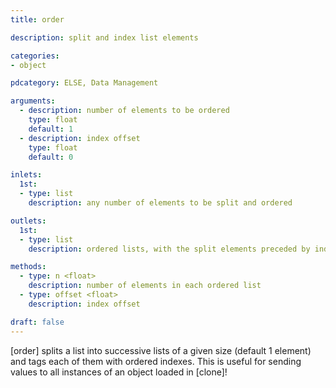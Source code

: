 ```yaml
---
title: order

description: split and index list elements

categories:
- object

pdcategory: ELSE, Data Management

arguments:
  - description: number of elements to be ordered
    type: float
    default: 1
  - description: index offset
    type: float
    default: 0

inlets:
  1st:
  - type: list
    description: any number of elements to be split and ordered

outlets:
  1st:
  - type: list
    description: ordered lists, with the split elements preceded by index

methods:
  - type: n <float>
    description: number of elements in each ordered list
  - type: offset <float>
    description: index offset

draft: false
---
```


[order] splits a list into successive lists of a given size (default 1 element) and tags each of them with ordered indexes. This is useful for sending values to all instances of an object loaded in [clone]!
